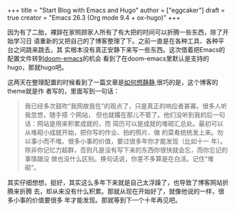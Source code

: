 +++
title = "Start Blog with Emacs and Hugo"
author = ["eggcaker"]
draft = true
creator = "Emacs 26.3 (Org mode 9.4 + ox-hugo)"
+++

因为有了二胎，裸辞在家照顾家人所有了有大把的时间可以折腾一些东西，除了开始学习日
语重新的又把自己的了博客整理了下。之前一直是在各种工具、各种平台之间跳来跳去，其
实根本没有真正安静下来写一些东西。这次借着把Emacs的配置文件转到[doom-emacs](https://github.com///hlissner/doom-emacs)的机会
看到了在doom-emacs里默认是支持的hugo，那就hugo吧。

这两天在整理配置的时候看到了一篇文章是[如何想静静](https://yihui.org/cn/2019/07/inner-peace/),很巧的是，这个博客的theme就是作
者写的，里面写到一句话：

> 我已经多次鼓吹“我网故我在”的观点了，只是真正的响应者甚寡。很多人听我忽悠，随手搭
> 个网站， 但也就撂在那儿不管了。他们没听到我的后一句话：网站是用来积累成就的，而
> 简历可以是成就的堆砌汇总处。最初可以从堆砌小成就开始，把你写的作业、拍的照片、做
> 的菜肴统统发上来。勿以事小而不堆。很多小事的价值，要过很多年你才能发现（比如十一
> 年）。除非你记忆力超群，否则凡是没有写下来的东西你很快就会忘，而你忘记的事情跟没
> 做也没什么区别。换句话说，你差不多算是在白活。记住“堆砌”。

其实仔细想想，挺好，其实这么多年下来就是自己太浮躁了，也导致了博客网站折腾来折腾
去，却从来没有什么积累。那就从现在开始好了，就像他说的一样，很多小事的价值要很多
年才能发现。那就等到下一个十年再见吧。
